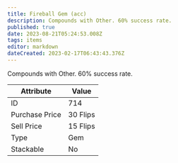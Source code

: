 ```yaml
---
title: Fireball Gem (acc)
description: Compounds with Other. 60% success rate.
published: true
date: 2023-08-21T05:24:53.008Z
tags: items
editor: markdown
dateCreated: 2023-02-17T06:43:43.376Z
---
```


Compounds with Other. 60% success rate.

|Attribute|Value|
|-|-|
|ID|714|
|Purchase Price|30 Flips|
|Sell Price|15 Flips|
|Type|Gem|
|Stackable|No|

